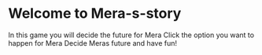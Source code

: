 # Welcome to Mera-s-story 
In this game you will decide the future for Mera 
Click the option you want to happen for Mera 
Decide Meras future and have fun!